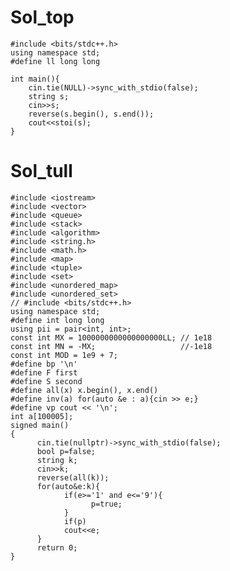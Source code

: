 # Sol_top

    #include <bits/stdc++.h>
    using namespace std;
    #define ll long long
    
    int main(){
        cin.tie(NULL)->sync_with_stdio(false);
        string s;
        cin>>s;
        reverse(s.begin(), s.end());
        cout<<stoi(s);
    }

# Sol_tull
    #include <iostream>
    #include <vector>
    #include <queue>
    #include <stack>
    #include <algorithm>
    #include <string.h>
    #include <math.h>
    #include <map>
    #include <tuple>
    #include <set>
    #include <unordered_map>
    #include <unordered_set>
    // #include <bits/stdc++.h>
    using namespace std;
    #define int long long
    using pii = pair<int, int>;
    const int MX = 1000000000000000000LL; // 1e18
    const int MN = -MX;                   //-1e18
    const int MOD = 1e9 + 7;
    #define bp '\n'
    #define F first
    #define S second
    #define all(x) x.begin(), x.end()
    #define inv(a) for(auto &e : a){cin >> e;}
    #define vp cout << '\n';
    int a[100005];
    signed main()
    {
          cin.tie(nullptr)->sync_with_stdio(false);
          bool p=false;
          string k;
          cin>>k;
          reverse(all(k));
          for(auto&e:k){
                if(e>='1' and e<='9'){
                      p=true;
                }
                if(p)
                cout<<e;
          }
          return 0;
    }
